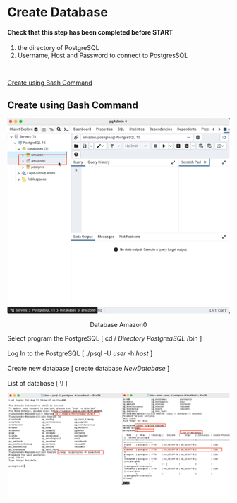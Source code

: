 Create Database
============

#### Check that this step has been completed before START 
1. the directory of PostgreSQL
2. Username, Host and Password to connect to PostgresSQL
<br>

[Create using Bash Command](create-database.md#Create-using-Bash-Command)


## Create using Bash Command

![1](/images/1.png)

<p align="center">Database Amazon0</p>

Select program the PostgreSQL [ cd / _Directory PostgreaSQL_ /bin ] 
<br>
<br>
Log In to the PostgreSQL [ ./psql -U _user_ -h _host_  ] 
<br>
<br>
Create new database [ create database _NewDatabase_ ]
<br>
<br>
List of database  [ \l ]
<br>

![2](/images/2.png)
